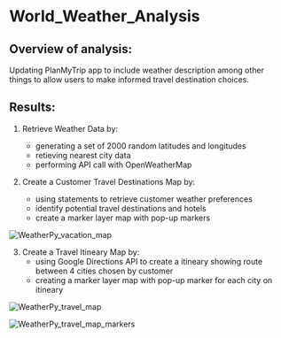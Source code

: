 # World_Weather_Analysis

## Overview of analysis: 
Updating PlanMyTrip app to include weather description among other things to allow users to make informed travel destination choices. 

## Results: 
1) Retrieve Weather Data by:
	- generating a set of 2000 random latitudes and longitudes
	- retieving nearest city data
	- performing API call with OpenWeatherMap

2) Create a Customer Travel Destinations Map by:
	- using statements to retrieve customer weather preferences
	- identify potential travel destinations and hotels
	- create a marker layer map with pop-up markers

![WeatherPy_vacation_map](https://user-images.githubusercontent.com/96352427/153736113-311dec29-2aff-4a2f-b277-ccb0bfe2a823.PNG)

3) Create a Travel Itineary Map by:
	- using Google Directions API to create a itineary showing route between 4 cities chosen by customer
	- creating a marker layer map with pop-up marker for each city on itineary

![WeatherPy_travel_map](https://user-images.githubusercontent.com/96352427/153736132-0f74cd44-da28-4fb5-be1c-b5d289db8f38.PNG)

![WeatherPy_travel_map_markers](https://user-images.githubusercontent.com/96352427/153736138-d665eb87-3e09-4e21-b275-9d16d9b688f4.PNG)
